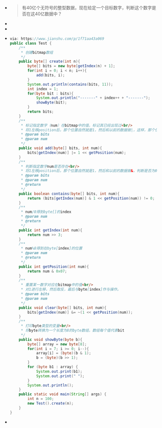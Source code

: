 - > 有40亿个无符号的整型数据，现在给定一个目标数字，判断这个数字是否在这40亿数据中？
-
-
- ```java
  via: https://www.jianshu.com/p/1f71aa43a069
  public class Test {
      /**
       * 创建bitmap数组
       */
      public byte[] create(int n){
          byte[] bits = new byte[getIndex(n) + 1];
          for(int i = 0; i < n; i++){
              add(bits, i);
          }
          System.out.println(contains(bits, 11));
          int index = 1;
          for(byte bit : bits){
              System.out.println("-------" + index++ + "-------");
              showByte(bit);
          }
          return bits;
      }
      /**
       * 标记指定数字（num）在bitmap中的值，标记其已经出现过<br/>
       * 将1左移position后，那个位置自然就是1，然后和以前的数据做|，这样，那个位置就替换成1了
       * @param bits
       * @param num
       */
      public void add(byte[] bits, int num){
          bits[getIndex(num)] |= 1 << getPosition(num);
      }
      /**
       * 判断指定数字num是否存在<br/>
       * 将1左移position后，那个位置自然就是1，然后和以前的数据做&，判断是否为0即可
       * @param bits
       * @param num
       * @return
       */
      public boolean contains(byte[] bits, int num){
          return (bits[getIndex(num)] & 1 << getPosition(num)) != 0;
      }
      /**
       * num/8得到byte[]的index
       * @param num
       * @return
       */
      public int getIndex(int num){
          return num >> 3;
      }
      /**
       * num%8得到在byte[index]的位置
       * @param num
       * @return
       */
      public int getPosition(int num){
          return num & 0x07;
      }
      /**
       * 重置某一数字对应在bitmap中的值<br/>
       * 对1进行左移，然后取反，最后与byte[index]作与操作。
       * @param bits
       * @param num
       */
      public void clear(byte[] bits, int num){
          bits[getIndex(num)] &= ~(1 << getPosition(num));
      }
      /**
       * 打印byte类型的变量<br/>
       * 将byte转换为一个长度为8的byte数组，数组每个值代表bit
       */
      public void showByte(byte b){
          byte[] array = new byte[8];
          for(int i = 7; i >= 0; i--){
              array[i] = (byte)(b & 1);
              b = (byte)(b >> 1);
          }
          for (byte b1 : array) {
              System.out.print(b1);
              System.out.print(" ");
          }
          System.out.println();
      }
      public static void main(String[] args) {
          int n = 100;
          new Test().create(n);
      }
  }
  ```
-
